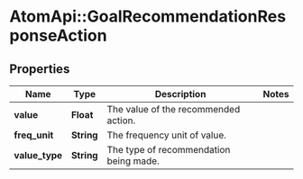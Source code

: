 # AtomApi::GoalRecommendationResponseAction

## Properties
Name | Type | Description | Notes
------------ | ------------- | ------------- | -------------
**value** | **Float** | The value of the recommended action. | 
**freq_unit** | **String** | The frequency unit of value. | 
**value_type** | **String** | The type of recommendation being made. | 



